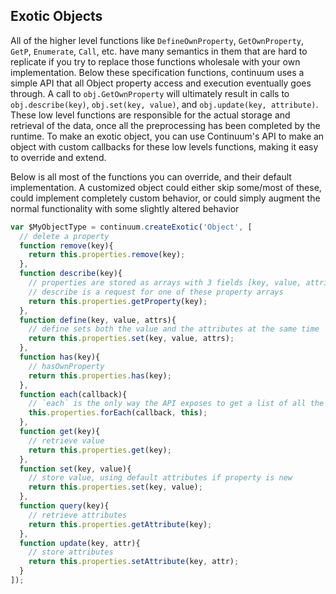 ## Exotic Objects

All of the higher level functions like `DefineOwnProperty`, `GetOwnProperty`, `GetP`, `Enumerate`, `Call`, etc. have many semantics in them that are hard to replicate if you try to replace those functions wholesale with your own implementation. Below these specification functions, continuum uses a simple API that all Object property access and execution eventually goes through. A call to `obj.GetOwnProperty` will ultimately result in calls to `obj.describe(key)`, `obj.set(key, value)`, and `obj.update(key, attribute)`. These low level functions are responsible for the actual storage and retrieval of the data, once all the preprocessing has been completed by the runtime. To make an exotic object, you can use Continuum's API to make an object with custom callbacks for these low levels functions, making it easy to override and extend.

Below is all most of the functions you can override, and their default implementation. A customized object could either skip some/most of these, could implement completely custom behavior, or could simply augment the normal functionality with some slightly altered behavior

```javascript
var $MyObjectType = continuum.createExotic('Object', [
  // delete a property
  function remove(key){
    return this.properties.remove(key);
  },
  function describe(key){
    // properties are stored as arrays with 3 fields [key, value, attributes]
    // describe is a request for one of these property arrays
    return this.properties.getProperty(key);
  },
  function define(key, value, attrs){
    // define sets both the value and the attributes at the same time
    return this.properties.set(key, value, attrs);
  },
  function has(key){
    // hasOwnProperty
    return this.properties.has(key);
  },
  function each(callback){
    // `each` is the only way the API exposes to get a list of all the properties
    this.properties.forEach(callback, this);
  },
  function get(key){
    // retrieve value
    return this.properties.get(key);
  },
  function set(key, value){
    // store value, using default attributes if property is new
    return this.properties.set(key, value);
  },
  function query(key){
    // retrieve attributes
    return this.properties.getAttribute(key);
  },
  function update(key, attr){
    // store attributes
    return this.properties.setAttribute(key, attr);
  }
]);
```
